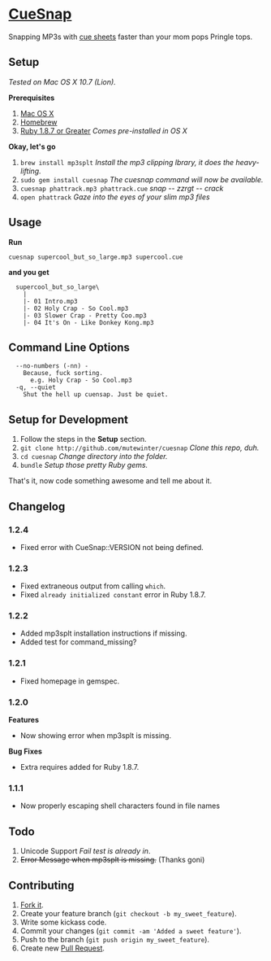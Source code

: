 # [CueSnap][cuesnap]

Snapping MP3s with [cue sheets][cue_sheet] faster than your mom pops Pringle tops.

[cue_sheet]: http://en.wikipedia.org/wiki/Cue_sheet_%28computing%29
[cuesnap]: http://mutewinter.github.com/cuesnap/

## Setup

_Tested on Mac OS X 10.7 (Lion)._

**Prerequisites**

 1. [Mac OS X](http://store.apple.com)
 1. [Homebrew](http://mxcl.github.com/homebrew/)
 1. [Ruby 1.8.7 or Greater](http://ruby-lang.org/) _Comes pre-installed in OS X_

**Okay, let's go**

 1. `brew install mp3splt` _Install the mp3 clipping lbrary, it does the heavy-lifting._
 1. `sudo gem install cuesnap` _The cuesnap command will now be available._
 1. `cuesnap phattrack.mp3 phattrack.cue` _*snap -- zzrgt -- crack*_
 1. `open phattrack` _Gaze into the eyes of your slim mp3 files_

## Usage

**Run**

`cuesnap supercool_but_so_large.mp3 supercool.cue`

**and you get**

```
  supercool_but_so_large\
    |
    |- 01 Intro.mp3
    |- 02 Holy Crap - So Cool.mp3
    |- 03 Slower Crap - Pretty Coo.mp3
    |- 04 It's On - Like Donkey Kong.mp3
```

## Command Line Options

```
  --no-numbers (-nn) -
    Because, fuck sorting.
      e.g. Holy Crap - So Cool.mp3
  -q, --quiet
    Shut the hell up cuensap. Just be quiet.
```

## Setup for Development

 1. Follow the steps in the **Setup** section.
 1. `git clone http://github.com/mutewinter/cuesnap` _Clone this repo, duh._
 1. `cd cuesnap` _Change directory into the folder._
 1. `bundle` _Setup those pretty Ruby gems._

 That's it, now code something awesome and tell me about it.

## Changelog

### 1.2.4

 * Fixed error with CueSnap::VERSION not being defined.

### 1.2.3

 * Fixed extraneous output from calling `which`.
 * Fixed `already initialized constant` error in Ruby 1.8.7.

### 1.2.2

 * Added mp3splt installation instructions if missing.
 * Added test for command_missing?

### 1.2.1

 * Fixed homepage in gemspec.

### 1.2.0

**Features**

 * Now showing error when mp3splt is missing.

**Bug Fixes**

 * Extra requires added for Ruby 1.8.7.

### 1.1.1

 * Now properly escaping shell characters found in file names

## Todo

 1. Unicode Support _Fail test is already in_.
 1. ~~Error Message when mp3splt is missing.~~ (Thanks goni)

## Contributing

1. [Fork it](https://github.com/mutewinter/cuesnap/fork_select).
1. Create your feature branch (`git checkout -b my_sweet_feature`).
1. Write some kickass code.
1. Commit your changes (`git commit -am 'Added a sweet feature'`).
1. Push to the branch (`git push origin my_sweet_feature`).
1. Create new [Pull Request](https://github.com/mutewinter/cuesnap/pulls).
